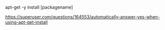 apt-get -y install [packagename]

https://superuser.com/questions/164553/automatically-answer-yes-when-using-apt-get-install